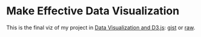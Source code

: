 # Make Effective Data Visualization
This is the final viz of my project in
[Data Visualization and D3.js](https://www.udacity.com/course/data-visualization-and-d3js--ud507):
[gist](https://gist.github.com/ldv1/a141c9aefe38edfc6dd9f706a7c1efaa)
or
[raw](http://bl.ocks.org/ldv1/raw/a141c9aefe38edfc6dd9f706a7c1efaa/).
